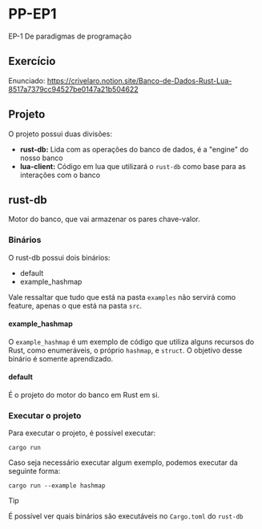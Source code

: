 # PP-EP1

EP-1 De paradigmas de programação

## Exercício

Enunciado: https://crivelaro.notion.site/Banco-de-Dados-Rust-Lua-8517a7379cc94527be0147a21b504622

## Projeto

O projeto possui duas divisões:
- **rust-db:** Lida com as operações do banco de dados, é a "engine" do nosso banco
- **lua-client:** Código em lua que utilizará o `rust-db` como base para as interações com o banco

## rust-db

Motor do banco, que vai armazenar os pares chave-valor.

### Binários

O rust-db possui dois binários:
- default
- example_hashmap

Vale ressaltar que tudo que está na pasta `examples` não servirá como feature, apenas o que está
na pasta `src`.

#### example_hashmap

O `example_hashmap` é um exemplo de código que utiliza alguns recursos do Rust, como enumeráveis, 
o próprio `hashmap`, e `struct`. O objetivo desse binário é somente aprendizado.

#### default

É o projeto do motor do banco em Rust em si.

### Executar o projeto

Para executar o projeto, é possível executar:
```shell
cargo run
```

Caso seja necessário executar algum exemplo, podemos executar da seguinte forma:
```shell
cargo run --example hashmap
```

> [!TIP]
> É possível ver quais binários são executáveis no `Cargo.toml` do `rust-db`
